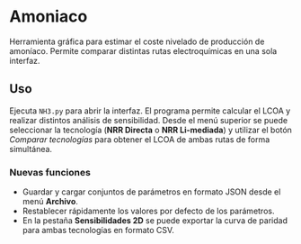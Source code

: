 # Amoniaco

Herramienta gráfica para estimar el coste nivelado de producción de amoníaco.
Permite comparar distintas rutas electroquímicas en una sola interfaz.

## Uso

Ejecuta `NH3.py` para abrir la interfaz. El programa permite calcular el LCOA y
realizar distintos análisis de sensibilidad. Desde el menú superior se puede
seleccionar la tecnología (**NRR Directa** o **NRR Li-mediada**) y utilizar el
botón *Comparar tecnologías* para obtener el LCOA de ambas rutas de forma
simultánea.

### Nuevas funciones

- Guardar y cargar conjuntos de parámetros en formato JSON desde el menú
  **Archivo**.
- Restablecer rápidamente los valores por defecto de los parámetros.
- En la pestaña **Sensibilidades 2D** se puede exportar la curva de paridad
  para ambas tecnologías en formato CSV.
